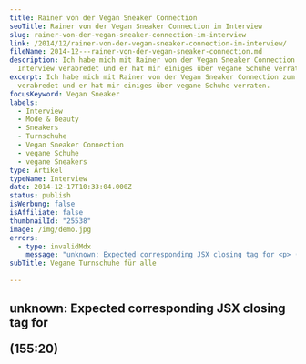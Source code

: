 ```yaml
---
title: Rainer von der Vegan Sneaker Connection
seoTitle: Rainer von der Vegan Sneaker Connection im Interview
slug: rainer-von-der-vegan-sneaker-connection-im-interview
link: /2014/12/rainer-von-der-vegan-sneaker-connection-im-interview/
fileName: 2014-12---rainer-von-der-vegan-sneaker-connection.md
description: Ich habe mich mit Rainer von der Vegan Sneaker Connection zum
  Interview verabredet und er hat mir einiges über vegane Schuhe verraten.
excerpt: Ich habe mich mit Rainer von der Vegan Sneaker Connection zum Interview
  verabredet und er hat mir einiges über vegane Schuhe verraten.
focusKeyword: Vegan Sneaker
labels:
  - Interview
  - Mode & Beauty
  - Sneakers
  - Turnschuhe
  - Vegan Sneaker Connection
  - vegane Schuhe
  - vegane Sneakers
type: Artikel
typeName: Interview
date: 2014-12-17T10:33:04.000Z
status: publish
isWerbung: false
isAffiliate: false
thumbnailId: "25538"
image: /img/demo.jpg
errors:
  - type: invalidMdx
    message: "unknown: Expected corresponding JSX closing tag for <p> (155:20)"
subTitle: Vegane Turnschuhe für alle
  
---
```


## unknown: Expected corresponding JSX closing tag for <p> (155:20)

<!--
Die Gruppe hat inzwischen sensationelle 3.540 Mitglieder. Vorgestellt werden die
neuesten veganen Sneaker-Modelle, es gibt täglich frische Tipps, Hinweise und
Antworten auf Produktanfragen. Ich habe mich mit Rainer, einem der Betreiber der
Facebook-Gruppe zum Interview verabredet.

**Anne:** Hallo Rainer, vielen, Dank, dass du dir die Zeit für dieses Interview
nimmst! Wo kommst du gerade her?

**Rainer:** Das war ein langer Tag. Ich komme gerade von meinem Praktikum an
einer Gesamtschule im wunderschönen Ruhrgebiet, von der Arbeit an einer
Grundschule, an der ich im Ganztag Sportunterricht gebe und von der Uni. Also
quasi ein vollgepackter Tag. Ich freue mich, die Füße hochzulegen, um morgen
dann wieder ins Büro zu fahren.

![Das Team der Vegan Sneaker Connection](http://cardamonchai.com/wp-content/uploads/2015/09/Das-Vegan-Sneaker-Connection-Team-640x493.jpg "Das Team der Vegan Sneaker Connection")

**Rainer:** Da wären Timek, Jay, Julian, Luke, Peet, Tom, Brian, Flo, Yannic und
meine Wenigkeit, die als Admins hinter der VSC stecken, den Alltag regeln,
verwalten und Kontake mit Herstellern und Sneakershops pflegen. In diesem
Zusammenhang muss man unbedingt auch Sven vom Titelhelden Shop in Hamburg,
Torben, Benni und Tim von Foodt in Dortmund erwähnen, sowie die Jungs von
Solehunters. Sie sind nicht nur bei Fragen zu neuen Releases immer erreichbar,
sondern bieten auch eine vegane Sparte in ihrem Online-Shop an, die ständig
aktuell mit neuen lederfreien Modellen bestückt wird. Am wichtigsten sind aber
die aktiven Mitglieder, ohne die das Ganze nicht funktionieren würde.

## Warum gibt es so viele Bio-Schuhe aus Echtleder? **Anne:** Zahlreiche Bio und Fairtrade- Versandhäuser und Online-Shops haben auch heute noch Schuhe aus Echtleder im Angebot. Leder wird hier immer noch mit Qualität verbunden. Passt das überhaupt zusammen? Auf der einen Seite wird auf die Arbeitsbedingungen geachtet, auf der anderen Seite stammt das Material der Schuhe von ausgebeuteten, gequälten Lebewesen.

**Rainer:** Da wir ja kein Shop sind, sondern eine Anlaufstelle für vegan
lebende Menschen, die vegane Schuhe suchen, dienen wir ausschließlich als
Informationsquelle mit Such- und Hifsfunktion für 100 Prozent synthetische
Schuhe. Da wir uns individuell anpassen an unsere Mitglieder bzw. Leute, die
einen veganen Sneaker suchen, reicht unser Repertoire vom Bio Fairtrade Schuh
bis hin zum Standard Markenschuh. Das deckt alle Marken ab, genau wie die
Interessen der einzelnen User. Jede _r kann frei entscheiden, welchen Schuh er_
sie kaufen möchte. Bezüglich der Qualität von synthetischem Leder gegenüber
echtem, steht das tierleidfreie dem echten Leder in nichts nach. Dieses
Qualitätsdenken steckt einfach nur in den Köpfen fest, genau wie echter Pelz
nach wie vor für Luxus steht.

## "Man entscheidet immer selbst, was man kauft" **Anne:** Betrachtet man die Kehrseite der Medaille, stellt man fest, dass viele vegane Schuhe (Stichwort Sneaker bekannter Marken, besonders Nike und Adidas sind immer wieder in den Schlagzeilen) aus Sweatshops stammen und unter schlimmsten Bedingungen für die Arbeiter hergestellt werden. Hinzu kommt die Verwendung oft toxischer Materialien (Stichwort [Greenpeace-Kampagen Detox](https://www.greenpeace.de/kampagnen/detox) ). Wie steht ihr dazu? Klärt ihr auch hier auf?

**Rainer:** Man entscheidet immer selbst, was man kauft. In diesem Zusammenhang
klären wir nicht auf, sind aber immer für Infos zu haben und respektieren die
Meinungen anderer. Meines Erachtens ist es auch schwer oder gar unmöglich
komplett auf alles zu achten. Wir zeigen wie gesagt, was zu 100 Prozent
synthetisch ist. Was unsere Abonnenten kaufen, liegt in deren Händen. Anne:
Schließt das Eine das Andere aus? Entweder eine faire Behandlung der Arbeiter ,
oder vegan? Warum ist das so schwierig, beides unter einen Hut zu bringen? Und
das möglichst noch kostengünstig?

**Rainer:** Nein, das Eine schließt das Andere nicht aus. Es gibt Firmen, die es
schaffen, beides unter einem Hut zu bringen, fair und vegan. Das sind aber so
wenige, dass man sie an einer Hand abzählen kann. Ein paar sind uns bekannt, auf
die beziehen wir uns auch gerne. Da wir aber für Sportler, Outdoorfans und
vegane Turnschuhsammler alle Interessen abdecken möchten, können wir uns leider
nicht nur auf diese Marken beschränken.

**Anne:** Klar, Schuhe sind häufig aus Leder und sind auch mal mit Lammfell o.
Ä. gefüttert. Was gibt es für versteckte tierische Materialien, die auf dem
Etikett vielleicht gar nicht aufgeführt werden und einem als Verbraucher nicht
auffallen?

**Rainer:** Ein großes Thema ist nach wie vor der Kleber. Ein Großteil der
Firmen (Asics, Adidas, Nike) konnten uns bestätigen, dass keine tierischen
Bestandteile mehr in ihren Klebstoffen verwendet werden, wie es in der
Vergangenheit der Fall war. Mittlerweile ist ein Großteil rein synthetisch. Aber
auch das Deklarieren von Lederanteilen an Schuhen ist ein Problem. Solange der
größere Anteil des Schuhs aus synthetischen Materialien besteht, muss das Leder
nicht angegeben werden. Wir haben häufiger den Fall, das Schuhe mit
synthetischen Bestandteilen gekennzeichnet werden, die Ferse beispielsweise aber
aus Leder besteht.

**Anne:** Wie kann man das rausfinden?

**Rainer:** Dranbleiben und fragen, fragen, fragen.

## "Ich habe viele Lieblingsschuhe" **Anne:** Welche sind deine Lieblingsschuhe?

**Rainer:** Das ist eine schwierige Frage! Da gibt es einige. Eine meiner
Lieblingsmarken ist Saucony. Da gibt es Modelle, die ich lange gesucht habe: den
Saucony Shadow 6000 x Alife Rivington Club und Saucony Shadow 6000 x Acht
Amsterdam „Invictus“. Ich bin sehr glücklich je ein Paar davon in meinem
Schuhschrank zu haben. Auch Nike ist dort gut vertreten. Meine Lieblinge hier
sind der AirMax1 „History of Air“ von 2005, Huarache Lights, der AirFlow und den
AirMax1 „Desert Camo“. Es gibt einfach so viele tolle Schuhe!

**Anne:** Ich laufe sehr gerne, derzeit mit einem Paar Brooks Pure Cadence. Die
sind supergenial, bequem, vegan, fair und sogar kompostierbar. Ich denke darüber
nach, mir ein zweites Paar Laufschuhe für den Winter zuzulegen. Welche würdest
du mir empfehlen, die diese Bedingungen auch erfüllen?

**Rainer:** Das kann ich dir leider so nicht beantworten. Ich laufe selber
häufiger, nicht immer gerne, aber dadurch, dass ich aktiv Fussball spiele, komme
ich nicht drum herum. Ich bleibe dabei meiner Linie treu und laufe mit Saucony
und Nike. Generell sind die meisten Laufschuhe synthetisch.

## "Allzu bunt ist nicht so mein Ding" **Anne:** Was ist dir persönlich bei Sneakers am wichtigsten? Welche Bedingungen müssen sie erfüllen, um in deinem Schuhschrank zu landen?

**Rainer:** Aussehen und Form. Eigentlich bin ich da sehr offen. Allzu bunt ist
nicht ganz so mein Ding. Anne: Zu welchen Gelegenheiten kann/sollte man Sneaker
tragen?

**Rainer:** Immer (grinst). Eins steht fest, auf meiner Hochzeit, falls es mal
eine geben wird, nicht. Aber das ist jedem selbst überlassen. Anne: Seit wann
lebst du vegan? Was war der Auslöser? Hattest du ein bestimmtes Vorbild dabei?

**Rainer:** Vegan lebe ich seit knapp fünf Jahren. Seit meinem 15. Lebensjahr
esse ich kein Fleisch mehr. Auslöser kann ich jetzt so nicht sagen. Man befasst
sich mit dem Thema und kommt zu der letzten logischen Konsequenz, komplett auf
Tierisches zu verzichten. Ich bin da allerdings sehr liberal. Mich interessiert
es nicht, ob jemand Fleisch isst, genauso, wie ich auch einen gewissen Respekt
gegenüber meiner Einstellung erwarte. Das letzte was mir in den Sinn kommen
würde, wäre Leute zu bekehren. Leben und leben lassen! Jeder sollte selbst
entscheiden, in welcher Art und Weise er leben möchte. Leute, die versuchen, zu
bekehren, meide ich von vornherein.

## "Ich leite den Sportunterricht an einer Brennpunkt-Schule" **Anne:** Was machst du sonst noch so, wenn du dich nicht gerade um die Vegan Sneaker Connection kümmerst?

**Rainer:** Ich studiere Englisch und Sport auf Lehramt. Außerdem arbeite ich
bei einer grossen deutschen Firma und leite den Sportunterricht an einer
Brennpunkt-Grundschule in Essen. Anne: Wie seid ihr auf das Thema Schuhe
gekommen?

**Rainer:** Ich glaube, da haben sich einfach ein paar Sneakerheads getroffen,
die eine Einstellung teilen. Die Szene ist groß und teilweise angenehm. Das die
Gruppe so groß werden würde, hätten wir uns zu Anfang nicht träumen lassen.
Anne: Wo kaufst du deine Schuhe?

**Rainer:** Unterschiedlich - online und lokal.

**Anne:** Wie viel sollte man im Schnitt für ein gutes Paar vegane Sneaker
ausgeben?

**Rainer:** Auch das ist jedem selbst überlassen. Bei uns sind Leute, die legen
über 300 Euro hin für einen Schuh den sie unbedingt besitzen wollen, aber auch
Personen, die Alltagstreter suchen. Ich denke, jeder ist auf Schnäppchenjagd.
Bei mir hört es bei 300 Euro definitiv auf!

## "Ich besitze etwa 80 Paar Schuhe" **Anne:** Wie viele Paar Schuhe besitzt du?

**Rainer:** Es hält sich in Grenzen. Um die 80.

**Anne:** Wie kommt es, dass sehr viele Menschen das Tragen von Pelzen ablehnen,
aber Leder für selbstverständlich halten? Hast du eine Erklärung dafür?

**Rainer:** Es ist beides ein schreckliches Leid. Die einzige Erklärung, die mir
da einfällt, sind die Medien. Es wird häufiger über die „Pelz ist Mord
Kampagnen“ gesprochen als über Leder. Was gut ist, denn Pelz wird
augenscheinlich immer weniger als Luxus angesehen und akzeptiert. Auf der
anderen Seite rücken andere wichtigen Themen in den Hintergrund, wie zum
Beispiel Leder. Außerdem denke ich, dass Leder als Abfallprodukt bei der
Schlachtung gesehen wird, was die Meinung darüber ein wenig mindert. Betrachtet
man Schlagen- und Krokodilsleder, so werden die Stimmen ja häufig lauter.

_(Anmerkung: Spätestens seit der 37 Grad-Sendung „ Gift auf unserer Haut“ im
ZDF, wissen wir, dass Leder kein Abfallprodukt der Fleischindustrie ist.)_
**Anne:** Die Vegan Sneaker Connection gibt es jetzt seit rund 2 Jahren. Wie
geht es weiter? Wird es bald ein Blog/eine Homepage geben? Oder sogar einen
Shop? Sämtliche Hersteller veganer Schuhe wären ja die idealen Partner für euch.
Was plant ihr für die nähere Zukunft?

## "Es ist manchmal richtig schwierig, an Infos zu kommen" **Rainer:** Wir werden sehen. Einen tollen Schritt haben wir schon mit der Zusammenarbeit mit Foodt gemacht. Wir wollen mit unseren Partnern in Verbindung bleiben. Es läuft gut, so wie es ist. Freuen würden wir uns, wenn sich auch mal die Hersteller bei uns melden würden, bzw. wir direkte Ansprechpartner hätten, die uns zur Seite stehen könnten, wenn wir Fragen haben.

Es ist teils sehr schwierig, überhaupt Infos zu bekommen, denn die Leute in den
Support Centern wissen meist wenig bis gar nichts. Was unsere Präsenz angeht,
würden wir uns freuen, wenn unser Logo immer bekannter wird. Ein Blog ist in
Planung aber es fehlt ein wenig die Zeit. Es gibt bereits einiges an Merch, man
kann Hoodies, Shirts und Crewnecks von uns erwerben. Am besten einfach mal in
der Gruppe fragen. Wir sind froh, präsent zu sein und haben neue Freunde
gefunden, mit denen man nicht nur über Turnschuhe reden kann! Das ist manchmal
das Allerwichtigste.

**Anne:** Vielen Dank für deine Antworten! Ein interessantes Interview, es hat
mich sehr gefreut, deine Bekanntschaft zu machen! Alles Gute für die Zukunft der
Vegan Sneaker Connection!

![vegan-sneaker-connection-rainer | full](http://cardamonchai.com/wp-content/uploads/2019/07/Das-Logo-der-Vegan-Sneaker-Connection-960x355.jpg)

## Nachtrag vom 20. Juli 2018

Folgendes meldete die Vegan Sneaker Connection gerade über ihre Facebook-Seite:

<blockquote>"Die Zeiten ändern sich, Menschen ändern sich, alles ändert sich. Wir, die Admins dieser Seite, haben keine Zeit mehr, regelmäßig Nachrichten zu posten. Das Selbe gilt für das schnell Beantworten von Nachrichten. Wir haben das hier vor ein paar Jahren gegründet und hatten die Möglichkeit, grundlegende Informationen an all die veganen Sneakers Liebhaber weltweit herauszugeben. Es gab und gibt immernoch eine große Nachfrage nach Informationen innerhalb der Community. Aus diesem Grunde empfehlen wir Euch sehr,  [unserer Facebook-Gruppe beizutreten.](https://www.facebook.com/groups/Vegansneakerconnection/)

Es gibt dort eine Menge Menschen, die dazu in der Lage sind, Euch dabei zu
unterstützen, den Schuh Eurer Wünsche zu finden. Ihr findet uns auch bei
Instagram.

Danke schön!"</blockquote>

-->

  